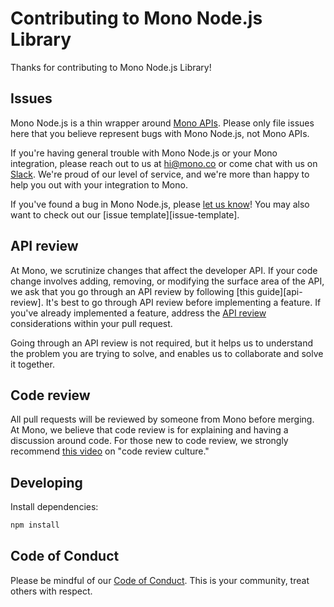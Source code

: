 # Contributing to Mono Node.js Library

Thanks for contributing to Mono Node.js Library! 

## Issues

Mono Node.js is a thin wrapper around [Mono APIs](https://docs.mono.co/reference/documentation-intro). Please only file issues here that you believe
represent bugs with Mono Node.js, not Mono APIs.

If you're having general trouble with Mono Node.js or your Mono integration,
please reach out to us at <hi@mono.co> or
come chat with us on [Slack](https://join.slack.com/t/devwithmono/shared_invite/zt-gvkqczzk-Ldt4FQpHtOL7FFTqh4Ux6A). We're proud of our level of
service, and we're more than happy to help you out with your integration to Mono.

If you've found a bug in Mono Node.js, please [let us know](https://github.com/withmono/mono-node/issues/new)! You may
also want to check out our [issue template][issue-template].

## API review

At Mono, we scrutinize changes that affect the developer API. If your code change involves adding, removing, or modifying the surface area of the API, we ask that you go through an API review by following [this guide][api-review]. It's best to go through API review before implementing a feature. If you've already implemented a feature, address the [API review](https://github.com/withmono/mono-node/tree/main/.github/API_REVIEW.md) considerations within your pull request.

Going through an API review is not required, but it helps us to understand the
problem you are trying to solve, and enables us to collaborate and solve it
together.

## Code review

All pull requests will be reviewed by someone from Mono before merging. At
Mono, we believe that code review is for explaining and having a discussion
around code. For those new to code review, we strongly recommend [this
video](https://www.youtube.com/watch?v=PJjmw9TRB7s) on "code review culture."

## Developing

Install dependencies:

```sh
npm install
```

<!--

To be added

We use a number of automated checks:

- Flow, for adding types to JavaScript
  - `yarn run flow`
- Jest, for testing
  - `yarn test`
- ESLint, for assorted warnings
  - `yarn run lint`
- Prettier, for code formatting
  - `yarn run prettier`

You might want to configure your editor to automatically run these checks. Not
passing any of these checks will cause the CI build to fail.

-->

## Code of Conduct

Please be mindful of our [Code of Conduct](https://github.com/withmono/mono-node/tree/main/.github/CODE_OF_CONDUCT.md). This is your community, treat others with respect.
